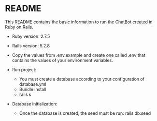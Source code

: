 # README

This README contains the basic information to run the ChatBot created in Ruby on Rails.

* Ruby version: 2.7.5

* Rails version: 5.2.8
* Copy the values from .env.example and create one called .env that contains the values of your environment variables.
* Run project:
  - You must create a database according to your configuration of database.yml
  - Bundle install
  - rails s

* Database initialization:
  * Once the database is created, the seed must be run: rails db:seed
